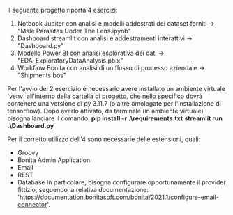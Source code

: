 Il seguente progetto riporta 4 esercizi:
1. Notbook Jupiter con analisi e modelli addestrati dei dataset forniti -> "Male Parasites Under The Lens.ipynb"
2. Dashboard streamlit con analisi e addestramenti interattivi -> "Dashboard.py"
3. Modello Power BI con analisi esplorativa dei dati -> "EDA_ExploratoryDataAnalysis.pbix"
4. Workflow Bonita con analisi di un flusso di processo aziendale -> "Shipments.bos"

Per l'avvio del 2 esercizio è necessario avere installato un ambiente virtuale 'venv' all'interno della cartella di progetto, 
che nello specifico dovrà contenere una versione di py 3.11.7 (o altre omologate per l'installazione di tensorflow).
Dopo averlo attivato, da terminale (in ambiente virtuale) bisogna lanciare il comando:
**pip install -r .\requirements.txt**
**streamlit run .\Dashboard.py**

Per il corretto utilizzo dell'4 sono necessarie delle estensioni, quali:
- Groovy
- Bonita Admin Application
- Email
- REST
- Database
In particolare, bisogna configurare opportunamente il provider fittizio,
seguendo la relativa documentazione: 'https://documentation.bonitasoft.com/bonita/2021.1/configure-email-connector'.
